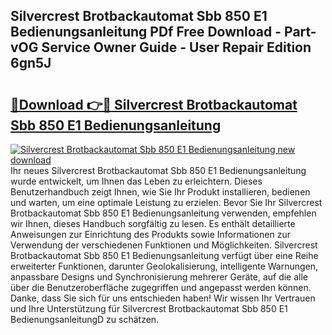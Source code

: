 ## Silvercrest Brotbackautomat Sbb 850 E1 Bedienungsanleitung PDf Free Download - Part-vOG Service Owner Guide - User Repair Edition 6gn5J

# <h2><a href="http://df2ff0t.blite.top/?on=Silvercrest+Brotbackautomat+Sbb+850+E1+Bedienungsanleitung">🔗Download 👉🔴 Silvercrest Brotbackautomat Sbb 850 E1 Bedienungsanleitung</a></h2>

[![Silvercrest Brotbackautomat Sbb 850 E1 Bedienungsanleitung new download](https://i.imgur.com/lujVjoI.png)](http://df2ff0t.blite.top/?on=Silvercrest+Brotbackautomat+Sbb+850+E1+Bedienungsanleitung)
Ihr neues Silvercrest Brotbackautomat Sbb 850 E1 Bedienungsanleitung wurde entwickelt, um Ihnen das Leben zu erleichtern. Dieses Benutzerhandbuch zeigt Ihnen, wie Sie Ihr Produkt installieren, bedienen und warten, um eine optimale Leistung zu erzielen. Bevor Sie Ihr Silvercrest Brotbackautomat Sbb 850 E1 Bedienungsanleitung verwenden, empfehlen wir Ihnen, dieses Handbuch sorgfältig zu lesen. Es enthält detaillierte Anweisungen zur Einrichtung des Produkts sowie Informationen zur Verwendung der verschiedenen Funktionen und Möglichkeiten. Silvercrest Brotbackautomat Sbb 850 E1 Bedienungsanleitung verfügt über eine Reihe erweiterter Funktionen, darunter Geolokalisierung, intelligente Warnungen, anpassbare Designs und Synchronisierung mehrerer Geräte, auf die alle über die Benutzeroberfläche zugegriffen und angepasst werden können. Danke, dass Sie sich für uns entschieden haben! Wir wissen Ihr Vertrauen und Ihre Unterstützung für Silvercrest Brotbackautomat Sbb 850 E1 BedienungsanleitungD zu schätzen.
